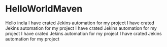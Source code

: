 # HelloWorldMaven
Hello india
I have crated Jekins automation for my project
I have crated Jekins automation for my project
I have crated Jekins automation for my project
I have crated Jekins automation for my project
I have crated Jekins automation for my project
